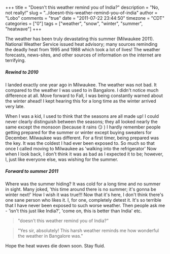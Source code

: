 +++
title = "Doesn't this weather remind you of India?"
description = "No, not really!"
slug = "../doesnt-this-weather-remind-you-of-india"
author = "Lobo"
comments = "true"
date = "2011-07-22 23:44:50"
timezone = "CDT"
categories = ["0"]
tags = ["weather", "snow", "winter", "summer", "heatwave"]
+++

The weather has been truly devastating this summer (Milwaukee 2011).  National Weather Service issued heat advisory; many sources reminding the deadly heat from 1995 and 1988 which took a lot of lives! The weather forecasts, news-sites, and other sources of information on the internet are terrifying.

##### Rewind to 2010
I landed exactly one year ago in Milwaukee. The weather was not bad. It compared to the weather I was used to in Bangalore. I didn't notice much difference at all. Move forward to Fall, I was being constantly warned about the winter ahead! I kept hearing this for a long time as the winter arrived very late.

When I was a kid, I used to think that the seasons are all made up! I could never clearly distinguish between the seasons; they all looked nearly the same except the monsoon (because it rains :smirk: ) I hardly remember people getting prepared for the summer or winter except buying sweaters for December. Milwaukee was different. For a first timer, being prepared was the key. It was the coldest I had ever been exposed to. So much so that once I called moving to Milwaukee as 'walking into the refrigerator' Now when I look back, I don't think it was as bad as I expected it to be; however, I, just like everyone else, was wishing for the summer.

##### Forward to summer 2011
Where was the summer hiding? It was cold for a long time and no summer in sight. Many joked, 'this time around there is no summer; it's gonna be winter next!' How I wish it was true!!! Now that it's here, I don't think there's one sane person who likes it. I, for one, completely detest it. It's so terrible that I have never been exposed to such worse weather. Then people ask me - 'isn't this just like India?', 'come on, this is better than India' etc.

>"doesn't this weather remind you of India?"

>"Yes sir, absolutely! This harsh weather reminds me how wonderful the weather in Bangalore was."

Hope the heat waves die down soon. Stay fluid.
